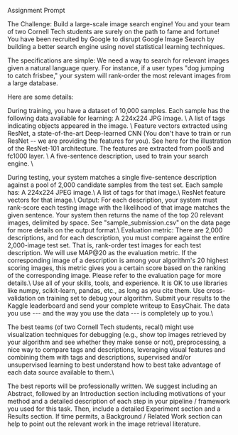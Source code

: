Assignment Prompt 

The Challenge: Build a large-scale image search engine!
You and your team of two Cornell Tech students are surely on the path to fame and fortune! You have been recruited by Google to disrupt Google Image Search by building a better search engine using novel statistical learning techniques.

The specifications are simple: We need a way to search for relevant images given a natural language query. For instance, if a user types "dog jumping to catch frisbee," your system will rank-order the most relevant images from a large database.

Here are some details:

During training, you have a dataset of 10,000 samples. Each sample has the following data available for learning:
A 224x224 JPG image. \\ 
A list of tags indicating objects appeared in the image. \\ 
Feature vectors extracted using ResNet, a state-of-the-art Deep-learned CNN (You don't have to train or run ResNet -- we are providing the features for you). See here for the illustration of the ResNet-101 architecture. The features are extracted from pool5 and fc1000 layer. \\ 
A five-sentence description, used to train your search engine. \\

During testing, your system matches a single five-sentence description against a pool of 2,000 candidate samples from the test set. Each sample has:
A 224x224 JPEG image.\\
A list of tags for that image.\\
ResNet feature vectors for that image.\\
Output: For each description, your system must rank-score each testing image with the likelihood of that image matches the given sentence. Your system then returns the name of the top 20 relevant images, delimited by space. See "sample_submission.csv" on the data page for more details on the output format.\\
Evaluation metric: There are 2,000 descriptions, and for each description, you must compare against the entire 2,000-image test set. That is, rank-order test images for each test description. We will use MAP@20 as the evaluation metric. If the corresponding image of a description is among your algorithm's 20 highest scoring images, this metric gives you a certain score based on the ranking of the corresponding image. Please refer to the evaluation page for more details.\\
Use all of your skills, tools, and experience. It is OK to use libraries like numpy, scikit-learn, pandas, etc., as long as you cite them. Use cross-validation on training set to debug your algorithm. Submit your results to the Kaggle leaderboard and send your complete writeup to EasyChair. The data you use --- and the way you use the data --- is completely up to you.\\

The best teams (of two Cornell Tech students, recall) might use visualization techniques for debugging (e.g., show top images retrieved by your algorithm and see whether they make sense or not), preprocessing, a nice way to compare tags and descriptions, leveraging visual features and combining them with tags and descriptions, supervised and/or unsupervised learning to best understand how to best take advantage of each data source available to them.\\

The best reports will be professionally written. We suggest including an Abstract, followed by an Introduction section including motivations of your method and a detailed description of each step in your pipeline / framework you used for this task. Then, include a detailed Experiment section and a Results section. If time permits, a Background / Related Work section can help to point out the relevant work in the image retrieval literature.
